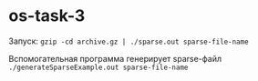 # os-task-3

Запуск:
`gzip -cd archive.gz | ./sparse.out sparse-file-name`

Вспомогательная программа генерирует sparse-файл
`./generateSparseExample.out sparse-file-name`


